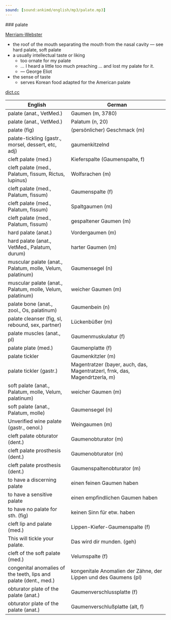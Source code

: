 ```yaml
---
sound: [sound:ankimd/english/mp3/palate.mp3]
---
```


\### palate

[Merriam-Webster](https://www.merriam-webster.com/dictionary/palate)

- the roof of the mouth separating the mouth from the nasal cavity — see hard palate, soft palate
- a usually intellectual taste or liking
    - too ornate for my palate
    - … I heard a little too much preaching … and lost my palate for it.
    - — George Eliot
- the sense of taste
    - serves Korean food adapted for the American palate

[dict.cc](https://www.dict.cc/palate)

| English        | German       |
| -------------- | ------------ |
| palate (anat., VetMed.) | Gaumen (m, 3780) |
| palate (anat., VetMed.) | Palatum (n, 20) |
| palate (fig) | (persönlicher) Geschmack (m) |
| palate-tickling (gastr., morsel, dessert, etc, adj) | gaumenkitzelnd |
| cleft palate (med.) | Kieferspalte (Gaumenspalte, f) |
| cleft palate (med., Palatum, fissum, Rictus, lupinus) | Wolfsrachen (m) |
| cleft palate (med., Palatum, fissum) | Gaumenspalte (f) |
| cleft palate (med., Palatum, fissum) | Spaltgaumen (m) |
| cleft palate (med., Palatum, fissum) | gespaltener Gaumen (m) |
| hard palate (anat.) | Vordergaumen (m) |
| hard palate (anat., VetMed., Palatum, durum) | harter Gaumen (m) |
| muscular palate (anat., Palatum, molle, Velum, palatinum) | Gaumensegel (n) |
| muscular palate (anat., Palatum, molle, Velum, palatinum) | weicher Gaumen (m) |
| palate bone (anat., zool., Os, palatinum) | Gaumenbein (n) |
| palate cleanser (fig, sl, rebound, sex, partner) | Lückenbüßer (m) |
| palate muscles (anat., pl) | Gaumenmuskulatur (f) |
| palate plate (med.) | Gaumenplatte (f) |
| palate tickler | Gaumenkitzler (m) |
| palate tickler (gastr.) | Magentratzer (bayer, auch, das, Magentratzerl, frnk, das, Magendrtzerla, m) |
| soft palate (anat., Palatum, molle, Velum, palatinum) | weicher Gaumen (m) |
| soft palate (anat., Palatum, molle) | Gaumensegel (n) |
| Unverified wine palate (gastr., oenol.) | Weingaumen (m) |
| cleft palate obturator (dent.) | Gaumenobturator (m) |
| cleft palate prosthesis (dent.) | Gaumenobturator (m) |
| cleft palate prosthesis (dent.) | Gaumenspaltenobturator (m) |
| to have a discerning palate | einen feinen Gaumen haben |
| to have a sensitive palate | einen empfindlichen Gaumen haben |
| to have no palate for sth. (fig) | keinen Sinn für etw. haben |
| cleft lip and palate (med.) | Lippen-Kiefer-Gaumenspalte <LKG-Spalte> (f) |
| This will tickle your palate. | Das wird dir munden. (geh) |
| cleft of the soft palate (med.) | Velumspalte (f) |
| congenital anomalies of the teeth, lips and palate (dent., med.) | kongenitale Anomalien der Zähne, der Lippen und des Gaumens (pl) |
| obturator plate of the palate (anat.) | Gaumenverschlussplatte (f) |
| obturator plate of the palate (anat.) | Gaumenverschlußplatte (alt, f) |
